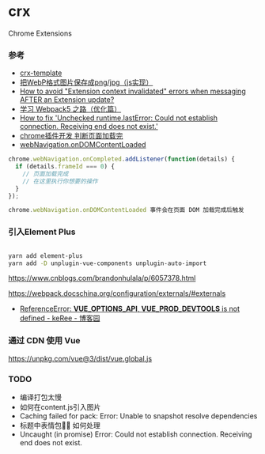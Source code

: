 # crx
Chrome Extensions


### 参考

- [crx-template](https://github.com/AdolphGithub/crx-template)
- [把WebP格式图片保存成png/jpg（js实现）](https://juejin.cn/post/7069254092538773518)
- [How to avoid "Extension context invalidated" errors when messaging AFTER an Extension update?](https://stackoverflow.com/questions/53939205/how-to-avoid-extension-context-invalidated-errors-when-messaging-after-an-exte)
- [学习 Webpack5 之路（优化篇）](https://www.cnblogs.com/o2team/p/15220107.html)
- [How to fix 'Unchecked runtime.lastError: Could not establish connection. Receiving end does not exist.'](https://stackoverflow.com/questions/54619817/how-to-fix-unchecked-runtime-lasterror-could-not-establish-connection-receivi)
- [chrome插件开发 判断页面加载完](https://juejin.cn/s/chrome%E6%8F%92%E4%BB%B6%E5%BC%80%E5%8F%91%20%E5%88%A4%E6%96%AD%E9%A1%B5%E9%9D%A2%E5%8A%A0%E8%BD%BD%E5%AE%8C)
- [webNavigation.onDOMContentLoaded](https://developer.mozilla.org/zh-CN/docs/Mozilla/Add-ons/WebExtensions/API/webNavigation/onDOMContentLoaded)


```js
chrome.webNavigation.onCompleted.addListener(function(details) {
  if (details.frameId === 0) {
    // 页面加载完成
    // 在这里执行你想要的操作
  }
});

chrome.webNavigation.onDOMContentLoaded 事件会在页面 DOM 加载完成后触发

```

### 引入Element Plus

```sh

yarn add element-plus
yarn add -D unplugin-vue-components unplugin-auto-import

```



https://www.cnblogs.com/brandonhulala/p/6057378.html

https://webpack.docschina.org/configuration/externals/#externals

- [ReferenceError: __VUE_OPTIONS_API__, __VUE_PROD_DEVTOOLS__ is not defined - keRee - 博客园](https://www.cnblogs.com/keRee/p/16090130.html)

### 通过 CDN 使用 Vue

https://unpkg.com/vue@3/dist/vue.global.js



### TODO

- 编译打包太慢
- 如何在content.js引入图片
- Caching failed for pack: Error: Unable to snapshot resolve dependencies
- 标题中表情包💇‍♀️ 如何处理
- Uncaught (in promise) Error: Could not establish connection. Receiving end does not exist.
